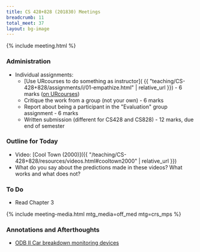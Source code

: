 ```yaml
---
title: CS 428+828 (201830) Meetings
breadcrumb: 11
total_meet: 37
layout: bg-image
---
```

{% include meeting.html %}

### Administration

* Individual assignments:
  * [Use URcourses to do something as instructor](
    {{ "teaching/CS-428+828/assignments/i/01-empathize.html" | relative_url }}) - 6 marks
    ([on URcourses](https://urcourses.uregina.ca/mod/assign/view.php?id=721281))
  * Critique the work from a group (not your own) - 6 marks
  * Report about being a participant in the "Evaluation" group assignment - 6 marks
  * Written submission (different for CS428 and CS828) - 12 marks, due end of semester

### Outline for Today

* Video: [Cool Town (2000)]({{ "/teaching/CS-428+828/resources/videos.html#cooltown2000" | relative_url }})
* What do you say about the predictions made in these videos? What works and what does not?

### To Do

* Read Chapter 3

{% include meeting-media.html mtg_media=off_med mtg=crs_mps %}

### Annotations and Afterthoughts

* [ODB II Car breakdown monitoring devices](https://thewirecutter.com/reviews/best-obd-ii-car-tracking-and-diagnostic-devices/)
